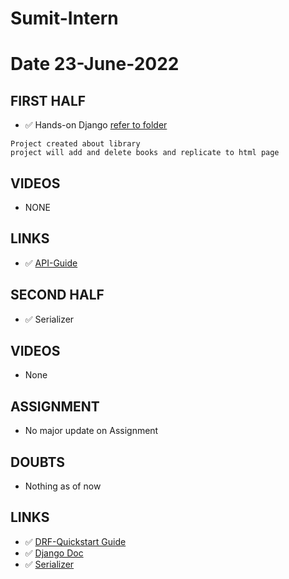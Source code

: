 # Sumit-Intern

# Date 23-June-2022


## FIRST HALF
- ✅ Hands-on Django [refer to folder]()
```
Project created about library 
project will add and delete books and replicate to html page

```

## VIDEOS 
- NONE

## LINKS 
- ✅ [API-Guide](https://www.django-rest-framework.org/tutorial/quickstart/)


## SECOND HALF
- ✅ Serializer


## VIDEOS 
- None

## ASSIGNMENT
- No major update on Assignment

## DOUBTS
- Nothing as of now

## LINKS 
- ✅ [DRF-Quickstart Guide](https://www.django-rest-framework.org/tutorial/quickstart/#quickstart)
- ✅ [Django Doc](https://docs.djangoproject.com/en/4.0/topics/db/models/)
- ✅ [Serializer](https://www.django-rest-framework.org/tutorial/1-serialization/)